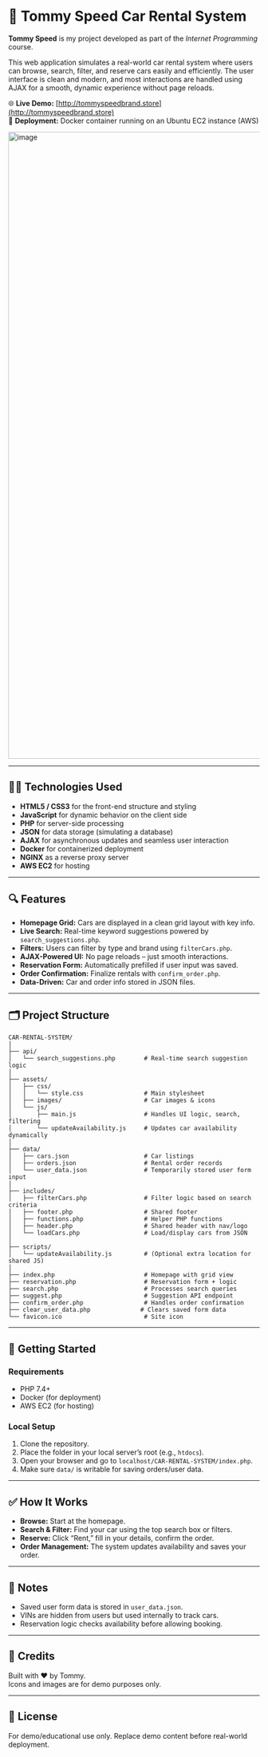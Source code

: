 # 🚗 Tommy Speed Car Rental System


**Tommy Speed** is my project developed as part of the *Internet Programming* course.

This web application simulates a real-world car rental system where users can browse, search, filter, and reserve cars easily and efficiently. The user interface is clean and modern, and most interactions are handled using AJAX for a smooth, dynamic experience without page reloads.

🌐 **Live Demo:** [http://tommyspeedbrand.store](http://tommyspeedbrand.store)  
🐳 **Deployment:** Docker container running on an Ubuntu EC2 instance (AWS)

<img width="1257" alt="image" src="https://github.com/user-attachments/assets/89601afe-6281-45b5-929d-9adefb848a5f" />

---

## 🧑‍💻 Technologies Used

- **HTML5 / CSS3** for the front-end structure and styling  
- **JavaScript** for dynamic behavior on the client side  
- **PHP** for server-side processing  
- **JSON** for data storage (simulating a database)  
- **AJAX** for asynchronous updates and seamless user interaction  
- **Docker** for containerized deployment  
- **NGINX** as a reverse proxy server  
- **AWS EC2** for hosting  

---

## 🔍 Features

- **Homepage Grid:** Cars are displayed in a clean grid layout with key info.  
- **Live Search:** Real-time keyword suggestions powered by `search_suggestions.php`.  
- **Filters:** Users can filter by type and brand using `filterCars.php`.  
- **AJAX-Powered UI:** No page reloads – just smooth interactions.  
- **Reservation Form:** Automatically prefilled if user input was saved.  
- **Order Confirmation:** Finalize rentals with `confirm_order.php`.  
- **Data-Driven:** Car and order info stored in JSON files.  

---

## 🗂 Project Structure



```
CAR-RENTAL-SYSTEM/
│
├── api/
│   └── search_suggestions.php        # Real-time search suggestion logic
│
├── assets/
│   ├── css/
│   │   └── style.css                 # Main stylesheet
│   ├── images/                       # Car images & icons
│   └── js/
│       ├── main.js                   # Handles UI logic, search, filtering
│       └── updateAvailability.js     # Updates car availability dynamically
│
├── data/
│   ├── cars.json                     # Car listings
│   ├── orders.json                   # Rental order records
│   └── user_data.json                # Temporarily stored user form input
│
├── includes/
│   ├── filterCars.php                # Filter logic based on search criteria
│   ├── footer.php                    # Shared footer
│   ├── functions.php                 # Helper PHP functions
│   ├── header.php                    # Shared header with nav/logo
│   └── loadCars.php                  # Load/display cars from JSON
│
├── scripts/
│   └── updateAvailability.js         # (Optional extra location for shared JS)
│
├── index.php                         # Homepage with grid view
├── reservation.php                   # Reservation form + logic
├── search.php                        # Processes search queries
├── suggest.php                       # Suggestion API endpoint
├── confirm_order.php                 # Handles order confirmation
├── clear_user_data.php              # Clears saved form data
└── favicon.ico                       # Site icon
```

---

## 🚀 Getting Started

### Requirements

- PHP 7.4+  
- Docker (for deployment)  
- AWS EC2 (for hosting)

### Local Setup

1. Clone the repository.
2. Place the folder in your local server’s root (e.g., `htdocs`).
3. Open your browser and go to `localhost/CAR-RENTAL-SYSTEM/index.php`.
4. Make sure `data/` is writable for saving orders/user data.

---

## ✅ How It Works

- **Browse:** Start at the homepage.
- **Search & Filter:** Find your car using the top search box or filters.
- **Reserve:** Click “Rent,” fill in your details, confirm the order.
- **Order Management:** The system updates availability and saves your order.

---

## 📌 Notes

- Saved user form data is stored in `user_data.json`.
- VINs are hidden from users but used internally to track cars.
- Reservation logic checks availability before allowing booking.

---

## 👥 Credits

Built with ❤️ by Tommy.  
Icons and images are for demo purposes only.

---

## 📜 License

For demo/educational use only. Replace demo content before real-world deployment.
